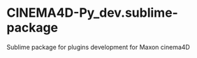 CINEMA4D-Py_dev.sublime-package
===============================

Sublime package for plugins development for Maxon cinema4D
